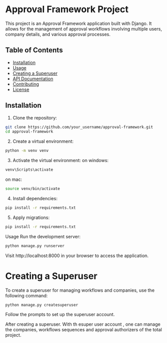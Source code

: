 # Approval Framework Project

This project is an Approval Framework application built with Django. It allows for the management of approval workflows involving multiple users, company details, and various approval processes.

## Table of Contents

- [Installation](#installation)
- [Usage](#usage)
- [Creating a Superuser](#creating-a-superuser)
- [API Documentation](#api-documentation)
- [Contributing](#contributing)
- [License](#license)

## Installation

1. Clone the repository:

```bash
git clone https://github.com/your_username/approval-framework.git
cd approval-framework

```
2. Create a virtual environment:

```bash
python -m venv venv
```

3. Activate the virtual environment:
on windows:
```bash
venv\Scripts\activate
```
on  mac:
```bash
source venv/bin/activate
```

4. Install dependencies:
```bash
pip install -r requirements.txt
```
5. Apply migrations:
```bash
pip install -r requirements.txt
```

Usage
Run the development server:
```bash
python manage.py runserver
```
Visit http://localhost:8000 in your browser to access the application.

# Creating a Superuser
To create a superuser for managing workflows and companies, use the following command:

```bash
python manage.py createsuperuser
```
Follow the prompts to set up the superuser account.

After creating a superuser. With th esuper user account , one can manage the companies, workflows sequences and approval authorizers of the total project.